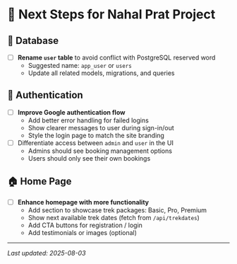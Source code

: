 # 🚧 Next Steps for Nahal Prat Project

## 🔄 Database

- [ ] **Rename `user` table** to avoid conflict with PostgreSQL reserved word  
  - Suggested name: `app_user` or `users`
  - Update all related models, migrations, and queries

## 🔐 Authentication

- [ ] **Improve Google authentication flow**
  - Add better error handling for failed logins
  - Show clearer messages to user during sign-in/out
  - Style the login page to match the site branding
- [ ] Differentiate access between `admin` and `user` in the UI
  - Admins should see booking management options
  - Users should only see their own bookings

## 🏠 Home Page

- [ ] **Enhance homepage with more functionality**
  - Add section to showcase trek packages: Basic, Pro, Premium
  - Show next available trek dates (fetch from `/api/trekdates`)
  - Add CTA buttons for registration / login
  - Add testimonials or images (optional)

---

_Last updated: 2025-08-03_